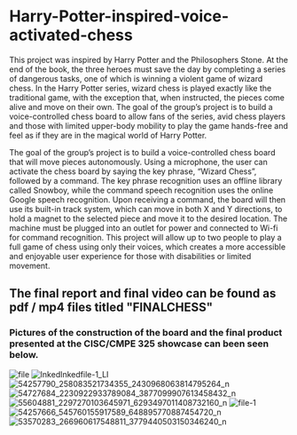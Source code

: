 # Harry-Potter-inspired-voice-activated-chess

This project was inspired by Harry Potter and the Philosophers Stone. At the end of the book, the three
heroes must save the day by completing a series of dangerous tasks, one of which is winning a violent
game of wizard chess. In the Harry Potter series, wizard chess is played exactly like the traditional game,
with the exception that, when instructed, the pieces come alive and move on their own. The goal of the
group’s project is to build a voice-controlled chess board to allow fans of the series, avid chess players
and those with limited upper-body mobility to play the game hands-free and feel as if they are in the
magical world of Harry Potter. 

The goal of the group’s project is to build a voice-controlled chess board that will move pieces
autonomously. Using a microphone, the user can activate the chess board by saying the key phrase,
“Wizard Chess”, followed by a command. The key phrase recognition uses an offline library called
Snowboy, while the command speech recognition uses the online Google speech recognition. Upon
receiving a command, the board will then use its built-in track system, which can move in both X and Y
directions, to hold a magnet to the selected piece and move it to the desired location. The machine
must be plugged into an outlet for power and connected to Wi-fi for command recognition. This project
will allow up to two people to play a full game of chess using only their voices, which creates a more
accessible and enjoyable user experience for those with disabilities or limited movement. 

## The final report and final video can be found as pdf / mp4 files titled "FINALCHESS"
### Pictures of the construction of the board and the final product presented at the CISC/CMPE 325 showcase can been seen below.

![file](https://user-images.githubusercontent.com/46120322/56382769-2acd9800-61e6-11e9-8619-bb381753125c.jpeg)
![InkedInkedfile-1_LI](https://user-images.githubusercontent.com/46120322/56382771-2acd9800-61e6-11e9-9c17-49fe44e784c9.jpg)
![54257790_258083521734355_2430968063814795264_n](https://user-images.githubusercontent.com/46120322/56382766-2acd9800-61e6-11e9-8149-b27a0727d0b5.jpg)
![54727684_2230922933789084_3877099907613458432_n](https://user-images.githubusercontent.com/46120322/56382767-2acd9800-61e6-11e9-8e30-76fddc9a1a69.jpg)
![55604881_2297270103645971_6293497011408732160_n](https://user-images.githubusercontent.com/46120322/56382768-2acd9800-61e6-11e9-832a-651228b789bf.jpg)
![file-1](https://user-images.githubusercontent.com/46120322/56382770-2acd9800-61e6-11e9-975f-c28ffeff4a0b.jpeg)
![54257666_545760155917589_648895770887454720_n](https://user-images.githubusercontent.com/46120322/56382765-2acd9800-61e6-11e9-91b4-f213a92e5649.jpg)
![53570283_266960617548811_3779440503150346240_n](https://user-images.githubusercontent.com/46120322/56382772-2b662e80-61e6-11e9-964c-1782bc720b14.jpg)
